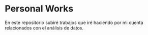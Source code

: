 

# Personal Works

En este repositorio subiré trabajos que iré haciendo por mi cuenta relacionados con el análisis de datos.
